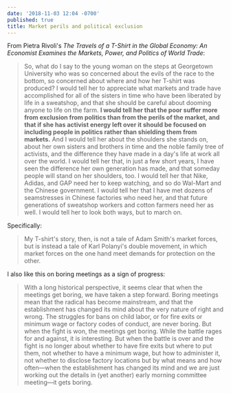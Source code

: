 ```yaml
---
date: '2018-11-03 12:04 -0700'
published: true
title: Market perils and political exclusion
---
```


From Pietra Rivoli's _The Travels of a T-Shirt in the Global Economy: An Economist Examines the Markets, Power, and Politics of World Trade_:

> So, what do I say to the young woman on the steps at Georgetown University who was so concerned about the evils of the race to the bottom, so concerned about where and how her T-shirt was produced? I would tell her to appreciate what markets and trade have accomplished for all of the sisters in time who have been liberated by life in a sweatshop, and that she should be careful about dooming anyone to life on the farm. **I would tell her that the poor suffer more from exclusion from politics than from the perils of the market, and that if she has activist energy left over it should be focused on including people in politics rather than shielding them from markets.** And I would tell her about the shoulders she stands on, about her own sisters and brothers in time and the noble family tree of activists, and the difference they have made in a day's life at work all over the world. I would tell her that, in just a few short years, I have seen the difference her own generation has made, and that someday people will stand on her shoulders, too. I would tell her that Nike, Adidas, and GAP need her to keep watching, and so do Wal-Mart and the Chinese government. I would tell her that I have met dozens of seamstresses in Chinese factories who need her, and that future generations of sweatshop workers and cotton farmers need her as well. I would tell her to look both ways, but to march on.

Specifically:

> My T-shirt's story, then, is not a tale of Adam Smith's market forces, but is instead a tale of Karl Polanyi's double movement, in which market forces on the one hand meet demands for protection on the other.

I also like this on boring meetings as a sign of progress:

> With a long historical perspective, it seems clear that when the meetings get boring, we have taken a step forward. Boring meetings mean that the radical has become mainstream, and that the establishment has changed its mind about the very nature of right and wrong. The struggles for bans on child labor, or for fire exits or minimum wage or factory codes of conduct, are never boring. But when the fight is won, the meetings get boring. While the battle rages for and against, it is interesting. But when the battle is over and the fight is no longer about whether to have fire exits but where to put them, not whether to have a minimum wage, but how to administer it, not whether to disclose factory locations but by what means and how often—when the establishment has changed its mind and we are just working out the details in (yet another) early morning committee meeting—it gets boring.

